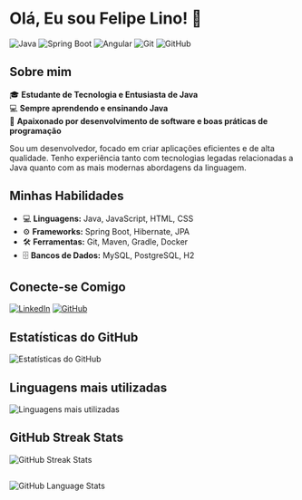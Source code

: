 # Olá, Eu sou Felipe Lino! 👋

![Java](https://img.shields.io/badge/Java-ED8B00?style=for-the-badge&logo=java&logoColor=white)
![Spring Boot](https://img.shields.io/badge/Spring_Boot-6DB33F?style=for-the-badge&logo=spring-boot&logoColor=white)
![Angular](https://img.shields.io/badge/Angular-DD0031?style=for-the-badge&logo=angular&logoColor=white)
![Git](https://img.shields.io/badge/Git-F05032?style=for-the-badge&logo=git&logoColor=white)
![GitHub](https://img.shields.io/badge/GitHub-181717?style=for-the-badge&logo=github&logoColor=white)

## Sobre mim

🎓 **Estudante de Tecnologia e Entusiasta de Java**  
💻 **Sempre aprendendo e ensinando Java**  
🚀 **Apaixonado por desenvolvimento de software e boas práticas de programação**

Sou um desenvolvedor, focado em criar aplicações eficientes e de alta qualidade. Tenho experiência tanto com tecnologias legadas relacionadas a Java quanto com as mais modernas abordagens da linguagem.

## Minhas Habilidades

- 💻 **Linguagens:** Java, JavaScript, HTML, CSS
- ⚙️ **Frameworks:** Spring Boot, Hibernate, JPA
- 🛠️ **Ferramentas:** Git, Maven, Gradle, Docker
- 🗄️ **Bancos de Dados:** MySQL, PostgreSQL, H2

## Conecte-se Comigo

[![LinkedIn](https://img.shields.io/badge/LinkedIn-0077B5?style=for-the-badge&logo=linkedin&logoColor=white)](https://www.linkedin.com/in/felipe-lino-93355b139/)
[![GitHub](https://img.shields.io/badge/GitHub-181717?style=for-the-badge&logo=github&logoColor=red)]((https://github.com/flino1934))

## Estatísticas do GitHub

![Estatísticas do GitHub](https://github-readme-stats.vercel.app/api?username=flino1934&show_icons=true&theme=radical)

## Linguagens mais utilizadas

![Linguagens mais utilizadas](https://github-readme-stats.vercel.app/api/top-langs/?username=flino1934&layout=compact&theme=radical)

## GitHub Streak Stats
![GitHub Streak Stats](https://github-readme-streak-stats.herokuapp.com/?user=flino1934&theme=radical)

##
![GitHub Language Stats](https://github-profile-summary-cards.vercel.app/api/cards/repos-per-language?username=flino1934&theme=radical)












